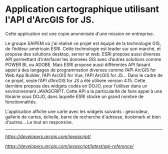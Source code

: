 **Application cartographique utilisant l'API d'ArcGIS for JS.**
==

Cette application est une copie anonimisée d'une mission en entreprise.

Le groupe SAIPEM où j'ai réalisé ce projet est équipé de la technologie GIS, de l’éditeur américain ESRI. Cette technologie est leader sur son marché, et propose des solutions desktop, server et web.
ESRI propose aussi diverses API permettant d’interfacer les données GIS avec d’autres solutions comme POWER BI, ou ADOBE. Mais ESRI propose aussi différentes API faisant appel à des langages de programmation diverses comme l’API ArcGIS for Web App Builder, l’API ArcGIS for Vue, l’API ArcGIS for JS...
Dans le cadre de ce projet, seule l’API d’ArcGIS for JS a été utilisée version 4.15. Cette dernière propose des widgets codés en DOJO, pour l’utiliser dans un environnement JAVASCRIPT.
Cette API a la particularité de faire appel à une librairie sous DOJO, dans laquelle ESRI stocke un grand nombre de fonctionnalités.

L'application affiche une carte avec les widgets suivants : géocodeur, gallerie de cartes, échelle, barre de recherche d'adresse, bookmark et bien d'autres...
Le tout en responsive.

---
*https://developers.arcgis.com/javascript/*

*https://developers.arcgis.com/javascript/latest/api-reference/*
